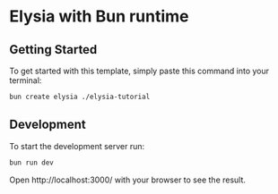 # Elysia with Bun runtime

## Getting Started

To get started with this template, simply paste this command into your terminal:

```bash
bun create elysia ./elysia-tutorial
```

## Development

To start the development server run:

```bash
bun run dev
```

Open http://localhost:3000/ with your browser to see the result.
